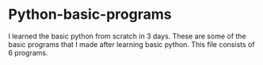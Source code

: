 # Python-basic-programs
I learned the basic python from scratch in 3 days. These are some of the basic programs that I made after learning basic python.
This file consists of 6 programs.
